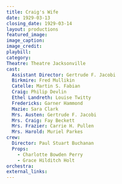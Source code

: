 ```yaml
---
title: Craig's Wife
date: 1929-03-13
closing_date: 1929-03-14
layout: productions
featured_image: 
image_caption:
image_credit:
playbill: 
category: 
Theatre: Theatre Jacksonville
cast:
  Assistant Director: Gertrude F. Jacobi
  Birkmire: Fred Mullikin
  Catelle: Martin S. Fabian
  Craig: Philip Devlin
  Ethel Landreth: Louise Twitty
  Fredericks: Garner Hammond
  Mazie: Sara Clark
  Mrs. Austen: Gertrude F. Jacobi
  Mrs. Craig: Fay Beckett
  Mrs. Frazier: Carrie H. Pullen
  Mrs. Harold: Muriel Parkes
crew:
  Director: Paul Stuart Buchanan
  Props:
    - Charlotte Bowden Perry
    - Grace Hilditch Holt
orchestra:
external_links:
---
```


